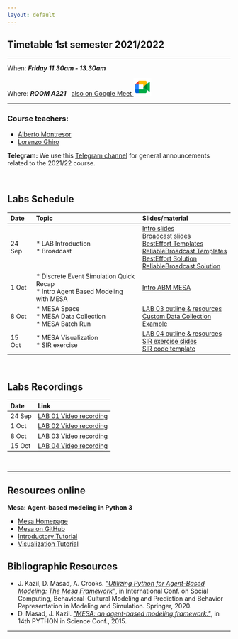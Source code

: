 ```yaml
---
layout: default
---
```


## Timetable 1st semester 2021/2022

***

When: ***Friday 11.30am - 13.30am***

Where: ***ROOM A221***   &nbsp; <a href="https://meet.google.com/zbs-udrn-rtt">
  also on Google Meet
<img src="./assets/images/gmeet.png" alt="Link to Google Meet" width="40"/>
</a>
<!--
also [online on Google Meet](https://meet.google.com/zbs-udrn-rtt)
  [![image alt text](./assets/images/gmeet.png)](www.google.com)-->


***


### Course teachers:

*   [Alberto Montresor](http://cricca.disi.unitn.it/montresor/)
*   [Lorenzo Ghiro](https://ans.disi.unitn.it/~ghiro/)

**Telegram:** We use this [Telegram channel](https://t.me/joinchat/-AzoD7LEX04zNTk0) for general
announcements related to the 2021/22 course.

<br>

## Labs Schedule 

| Date        | Topic                                 | Slides/material                                         |
|:------------|:--------------------------------------|:--------------------------------------------------------|
| 24 Sep      | * LAB Introduction <br> * Broadcast   | [Intro slides](./assets/slides/labINTRODUCTION.pdf) <br> [Broadcast slides](./assets/slides/labBROADCAST.pdf) <br> [BestEffort Templates](./assets/resources/BEBtemplate.zip) <br> [ReliableBroadcast Templates](./assets/resources/RELbroadcastTEMPLATE.zip) <br> [BestEffort Solution](./assets/resources/BEBsolution.zip)  <br>  [ReliableBroadcast Solution](./assets/resources/RELbroadcastSOLUTION.zip)  |
| 1 Oct       | * Discrete Event Simulation Quick Recap <br> * Intro Agent Based Modeling with MESA  | [Intro ABM MESA](./assets/slides/labMESA.pdf)|
| 8 Oct       | * MESA Space <br> * MESA Data Collection <br> * MESA Batch Run    | [LAB 03 outline & resources](https://docs.google.com/document/d/1PFSXFpKD6nUHxle0SkOAL1ucmtSxxNU1lkm_oD1HYKM/edit?usp=sharing) <br> [Custom Data Collection Example](./assets/resources/customDataCollection.zip)|
| 15 Oct | * MESA Visualization <br> * SIR exercise | [LAB 04 outline & resources](https://docs.google.com/document/d/1j9HfSnwEcLQ8y_jL-hjkoHP4RAEJOjF8KhloPHCeHco/edit?usp=sharing) <br> [SIR exercise slides](./assets/slides/labSIRwithMESA.pdf) <br> [SIR code template](./assets/resources/SIRprovidedCode.zip)  <!--<br> [SIR solutions](./assets/resources/SIRsolutions.zip)-->|


<br>

## Labs Recordings

| Date        | Link                                         |
|:------------|:---------------------------------------------|
| 24 Sep      | [LAB 01 Video recording](https://drive.google.com/file/d/19WWv7unQ6jymklnVb-a7sR51mNO3vjkz/view?usp=sharing)|
| 1 Oct       | [LAB 02 Video recording](https://drive.google.com/file/d/1V1_y9X9K6JwWfaCQJq3EJpaM9mRpQS61/view?usp=sharing)|
| 8 Oct       | [LAB 03 Video recording](https://drive.google.com/file/d/1I1Ydw_ECHKJq-PoL0SL2UcuuJxzGqJhO/view?usp=sharing)|
| 15 Oct      | [LAB 04 Video recording](https://drive.google.com/file/d/1tXFYeD7I4SeMgps743uoLPn1izxxrBGy/view?usp=sharing)|               



<br>

***
## Resources online

**Mesa: Agent-based modeling in Python 3**
- [Mesa Homepage](https://mesa.readthedocs.io/en/stable)
- [Mesa on GitHub](https://github.com/projectmesa/mesa)
- [Introductory Tutorial](https://mesa.readthedocs.io/en/stable/tutorials/intro_tutorial.html)
- [Visualization Tutorial](https://mesa.readthedocs.io/en/stable/tutorials/adv_tutorial.html)

<!--
- [Advanced Tutorial](https://mesa.readthedocs.io/en/stable/tutorials/adv_tutorial.html)
-->

## Bibliographic Resources

- J. Kazil, D. Masad, A. Crooks. [*"Utilizing Python for Agent-Based Modeling: The Mesa Framework"*](https://link.springer.com/chapter/10.1007/978-3-030-61255-9_30), in
 International Conf. on Social Computing, Behavioral-Cultural Modeling and Prediction and Behavior Representation in Modeling and Simulation. Springer, 2020.
- D. Masad, J. Kazil. [*"MESA: an agent-based modeling framework."*](https://conference.scipy.org/proceedings/scipy2015/pdfs/jacqueline_kazil.pdf), in 14th PYTHON in Science Conf., 2015.

***


<!--Text can be **bold**, _italic_, or ~~strikethrough~~.

[Link to another page](./another-page.html).

There should be whitespace between paragraphs.

There should be whitespace between paragraphs. We recommend including a README, or a file with information about your project.

# Header 1

This is a normal paragraph following a header. GitHub is a code hosting platform for version control and collaboration. It lets you and others work together on projects from anywhere.

## Header 2

> This is a blockquote following a header.
>
> When something is important enough, you do it even if the odds are not in your favor.

### Header 3

```js
// Javascript code with syntax highlighting.
var fun = function lang(l) {
  dateformat.i18n = require('./lang/' + l)
  return true;
}
```

```ruby
# Ruby code with syntax highlighting
GitHubPages::Dependencies.gems.each do |gem, version|
  s.add_dependency(gem, "= #{version}")
end
```

#### Header 4

*   This is an unordered list following a header.
*   This is an unordered list following a header.
*   This is an unordered list following a header.

##### Header 5

1.  This is an ordered list following a header.
2.  This is an ordered list following a header.
3.  This is an ordered list following a header.

###### Header 6

| head1        | head two          | three |
|:-------------|:------------------|:------|
| ok           | good swedish fish | nice  |
| out of stock | good and plenty   | nice  |
| ok           | good `oreos`      | hmm   |
| ok           | good `zoute` drop | yumm  |

### There's a horizontal rule below this.

* * *

### Here is an unordered list:

*   Item foo
*   Item bar
*   Item baz
*   Item zip

### And an ordered list:

1.  Item one
1.  Item two
1.  Item three
1.  Item four

### And a nested list:

- level 1 item
  - level 2 item
  - level 2 item
    - level 3 item
    - level 3 item
- level 1 item
  - level 2 item
  - level 2 item
  - level 2 item
- level 1 item
  - level 2 item
  - level 2 item
- level 1 item

### Small image

![Octocat](https://github.githubassets.com/images/icons/emoji/octocat.png)

### Large image

![Branching](https://guides.github.com/activities/hello-world/branching.png)


### Definition lists can be used with HTML syntax.

<dl>
<dt>Name</dt>
<dd>Godzilla</dd>
<dt>Born</dt>
<dd>1952</dd>
<dt>Birthplace</dt>
<dd>Japan</dd>
<dt>Color</dt>
<dd>Green</dd>
</dl>

```
Long, single-line code blocks should not wrap. They should horizontally scroll if they are too long. This line should be long enough to demonstrate this.
```

```
The final element.
```
-->